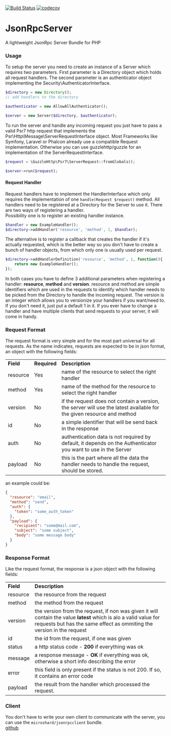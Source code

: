 [![Build Status](https://travis-ci.org/MicroShard/JsonRpcServer.svg?branch=master)](https://travis-ci.org/MicroShard/JsonRpcServer)
[![codecov](https://codecov.io/gh/MicroShard/JsonRpcServer/branch/master/graph/badge.svg)](https://codecov.io/gh/MicroShard/JsonRpcServer)

# JsonRpcServer
A lightweight JsonRpc Server Bundle for PHP

### Usage

To setup the server you need to create an instance of a Server which requires two parameters. 
First parameter is a Directory object which holds all request handlers. 
The second parameter is an authenticator object implementing the Security\AuthenticatorInterface.

```php
$directory = new Directory();
// add handlers to the directory

$authenticator = new AllowAllAuthenticator();

$server = new Server($directory, $authenticator);
```

To run the server and handle any incoming request you just have to pass a valid Psr7 http request that implements the Psr\Http\Message\ServerRequestInterface object.
Most Frameworks like Symfony, Laravel or Phalcon already use a compatible Request implementation. 
Otherwise you can use guzzlehttp/guzzle for an implementation of the ServerRequestInterface.    

```php
$request = \GuzzleHttp\Psr7\ServerRequest::fromGlobals();

$server->run($request);
```

#### Request Handler

Request handlers have to implement the HandlerInterface which only requires the implementation of one `handle(Request $request)` method.
All handlers need to be registered at a Directory for the Server to use it. There are two ways of registering a handler.  
Possibility one is to register an existing handler instance.

```php
$handler = new ExampleHandler();
$directory->addHandler('resource', 'method', 1, $handler);
```
The alternative is to register a callback that creates the handler if it's actually requested, which is the better way so you don't have to create a bunch of handler objects, from which only one is usually used per request. 
```php
$directory->addHandlerDefinition('resource', 'method', 1, function(){
    return new ExampleHandler();
});
```
In both cases you have to define 3 additional parameters when registering a handler: **resource**, **method** and **version**.
resource and method are simple identifiers which are used in the requests to identify which handler needs to be picked from the Directory to handle the incoming request.
The version is an integer which allows you to versionize your handlers if you want/need to. If you don't need it, just put a default 1 in it. If you ever have to change a handler and have multiple clients that send requests to your server, it will come in handy.   

### Request Format
The request format is very simple and for the most part universal for all requests. As the name indicates, requests are expected to be in json format, an object with the following fields:
<table>
<tr><td><b>Field</b></td><td><b>Required</b></td><td><b>Description</b></td></tr>
<tr><td>resource</td><td>Yes</td><td>name of the resource to select the right handler</td></tr>
<tr><td>method</td><td>Yes</td><td>name of the method for the resource to select the right handler</td></tr>
<tr><td>version</td><td>No</td><td>if the request does not contain a version, the server will use the latest available for the given resource and method</td></tr>
<tr><td>id</td><td>No</td><td>a simple identifier that will be send back in the response</td></tr>
<tr><td>auth</td><td>No</td><td>authentication data is not required by default, it depends on the Authenticator you want to use in the Server</td></tr>
<tr><td>payload</td><td>No</td><td>this is the part where all the data the handler needs to handle the request, should be stored.</td></tr>
</table>

an example could be:
```json
{
  "resource": "email",
  "method": "send",
  "auth": {
    "token": "some_auth_token"
  },
  "payload": {
    "recipient": "some@mail.com",
    "subject": "some subject",
    "body": "some message body"
  }
}
```

### Response Format
Like the request format, the response is a json object with the following fields:
<table>
<tr><td><b>Field</b></td><td><b>Description</b></td></tr>
<tr><td>resource</td><td>the resource from the request</td></tr>
<tr><td>method</td><td>the method from the request</td></tr>
<tr><td>version</td><td>the version from the request, if non was given it will contain the value <b>latest</b> which is alo a valid value for requests but has the same effect as ommiting the version in the request</td></tr>
<tr><td>id</td><td>the id from the request, if one was given</td></tr>
<tr><td>status</td><td>a http status code - <b>200</b> if everything was ok</td></tr>
<tr><td>message</td><td>a response message - <b>OK</b> if everything was ok, otherwise a short info describing the error</td></tr>
<tr><td>error</td><td>this field is only present if the status is not 200. If so, it contains an error code</td></tr>
<tr><td>payload</td><td>the result from the handler which processed the request.</td></tr>
</table>

### Client
You don't have to write your own client to communicate with the server, you can use the `microshard/jsonrpcclient` bundle.<br/>
[github](https://github.com/MicroShard/JsonRpcClient)  